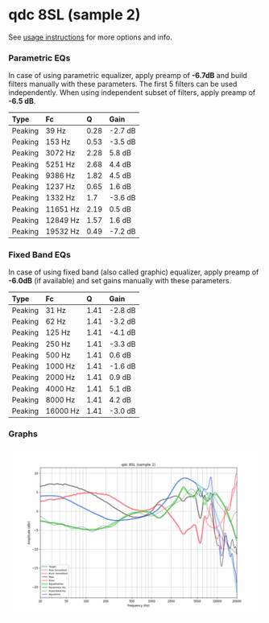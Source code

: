 # qdc 8SL (sample 2)
See [usage instructions](https://github.com/jaakkopasanen/AutoEq#usage) for more options and info.

### Parametric EQs
In case of using parametric equalizer, apply preamp of **-6.7dB** and build filters manually
with these parameters. The first 5 filters can be used independently.
When using independent subset of filters, apply preamp of **-6.5 dB**.

| Type    | Fc       |    Q | Gain    |
|:--------|:---------|:-----|:--------|
| Peaking | 39 Hz    | 0.28 | -2.7 dB |
| Peaking | 153 Hz   | 0.53 | -3.5 dB |
| Peaking | 3072 Hz  | 2.28 | 5.8 dB  |
| Peaking | 5251 Hz  | 2.68 | 4.4 dB  |
| Peaking | 9386 Hz  | 1.82 | 4.5 dB  |
| Peaking | 1237 Hz  | 0.65 | 1.6 dB  |
| Peaking | 1332 Hz  | 1.7  | -3.6 dB |
| Peaking | 11651 Hz | 2.19 | 0.5 dB  |
| Peaking | 12849 Hz | 1.57 | 1.6 dB  |
| Peaking | 19532 Hz | 0.49 | -7.2 dB |

### Fixed Band EQs
In case of using fixed band (also called graphic) equalizer, apply preamp of **-6.0dB**
(if available) and set gains manually with these parameters.

| Type    | Fc       |    Q | Gain    |
|:--------|:---------|:-----|:--------|
| Peaking | 31 Hz    | 1.41 | -2.8 dB |
| Peaking | 62 Hz    | 1.41 | -3.2 dB |
| Peaking | 125 Hz   | 1.41 | -4.1 dB |
| Peaking | 250 Hz   | 1.41 | -3.3 dB |
| Peaking | 500 Hz   | 1.41 | 0.6 dB  |
| Peaking | 1000 Hz  | 1.41 | -1.6 dB |
| Peaking | 2000 Hz  | 1.41 | 0.9 dB  |
| Peaking | 4000 Hz  | 1.41 | 5.1 dB  |
| Peaking | 8000 Hz  | 1.41 | 4.2 dB  |
| Peaking | 16000 Hz | 1.41 | -3.0 dB |

### Graphs
![](./qdc%208SL%20(sample%202).png)